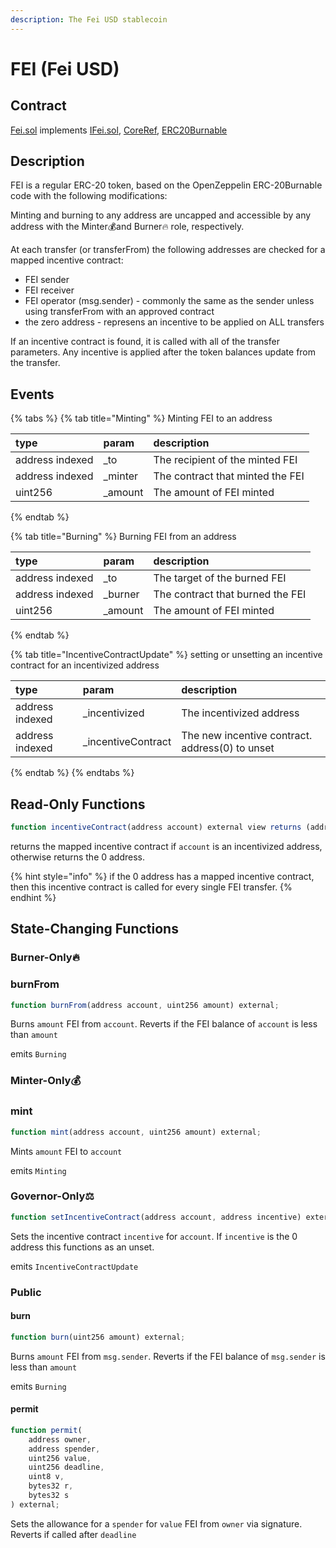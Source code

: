 ```yaml
---
description: The Fei USD stablecoin
---
```


# FEI \(Fei USD\)

## Contract

[Fei.sol](https://github.com/fei-protocol/fei-protocol-core/blob/master/contracts/token/Fei.sol) implements [IFei.sol](https://github.com/fei-protocol/fei-protocol-core/blob/master/contracts/token/IFei.sol), [CoreRef](https://github.com/fei-protocol/fei-protocol-core/blob/master/contracts/refs/CoreRef.sol), [ERC20Burnable](https://docs.openzeppelin.com/contracts/3.x/api/token/erc20#ERC20Burnable)

## Description

FEI is a regular ERC-20 token, based on the OpenZeppelin ERC-20Burnable code with the following modifications:

Minting and burning to any address are uncapped and accessible by any address with the Minter💰and Burner🔥 role, respectively.

At each transfer \(or transferFrom\) the following addresses are checked for a mapped incentive contract:

* FEI sender
* FEI receiver
* FEI operator \(msg.sender\) - commonly the same as the sender unless using transferFrom with an approved contract
* the zero address - represens an incentive to be applied on ALL transfers

If an incentive contract is found, it is called with all of the transfer parameters. Any incentive is applied after the token balances update from the transfer.

## Events

{% tabs %}
{% tab title="Minting" %}
Minting FEI to an address

| type | param | description |
| :--- | :--- | :--- |
| address indexed |  \_to | The recipient of the minted FEI |
| address indexed | \_minter | The contract that minted the FEI |
| uint256 | \_amount | The amount of FEI minted |
{% endtab %}

{% tab title="Burning" %}
Burning FEI from an address

| type | param | description |
| :--- | :--- | :--- |
| address indexed |  \_to | The target of the burned FEI |
| address indexed | \_burner | The contract that burned the FEI |
| uint256 | \_amount | The amount of FEI minted |
{% endtab %}

{% tab title="IncentiveContractUpdate" %}
setting or unsetting an incentive contract for an incentivized address

| type | param | description |
| :--- | :--- | :--- |
| address indexed |  \_incentivized | The incentivized address |
| address indexed | \_incentiveContract | The new incentive contract. address\(0\) to unset |
{% endtab %}
{% endtabs %}

## Read-Only Functions

```javascript
function incentiveContract(address account) external view returns (address);
```

returns the mapped incentive contract if `account` is an incentivized address, otherwise returns the 0 address.

{% hint style="info" %}
if the 0 address has a mapped incentive contract, then this incentive contract is called for every single FEI transfer.
{% endhint %}

## State-Changing Functions <a id="state-changing-functions"></a>

### Burner-Only🔥 

### burnFrom

```javascript
function burnFrom(address account, uint256 amount) external;
```

Burns `amount` FEI from `account`. Reverts if the FEI balance of `account` is less than `amount`

emits `Burning`

### Minter-Only💰 

### mint

```javascript
function mint(address account, uint256 amount) external;
```

Mints `amount` FEI to `account`

emits `Minting`

### Governor-Only⚖️ 

```javascript
function setIncentiveContract(address account, address incentive) external;
```

Sets the incentive contract `incentive` for `account`. If `incentive` is the 0 address this functions as an unset.

emits `IncentiveContractUpdate`

### Public

#### burn

```javascript
function burn(uint256 amount) external;
```

Burns `amount` FEI from `msg.sender`. Reverts if the FEI balance of `msg.sender` is less than `amount`

emits `Burning`

#### permit

```javascript
function permit(
    address owner,
    address spender,
    uint256 value,
    uint256 deadline,
    uint8 v,
    bytes32 r,
    bytes32 s
) external;
```

Sets the allowance for a `spender` for `value` FEI from `owner` via signature. Reverts if called after `deadline`




